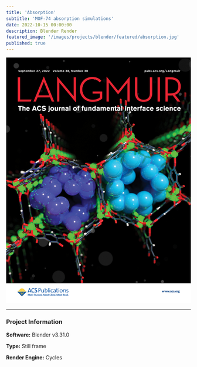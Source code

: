 ```yaml
---
title: 'Absorption'
subtitle: 'MOF-74 absorption simulations'
date: 2022-10-15 00:00:00
description: Blender Render
featured_image: '/images/projects/blender/featured/absorption.jpg'
published: true
---
```


![](/images/projects/blender/full_size/absorption.jpg)

---

### Project Information

**Software:** Blender v3.31.0

**Type:** Still frame

**Render Engine:** Cycles

